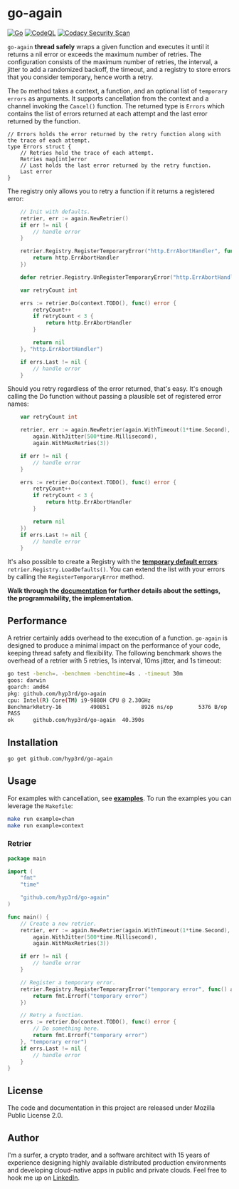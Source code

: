 # go-again

[![Go](https://github.com/hyp3rd/go-again/actions/workflows/go.yml/badge.svg)][build-link] [![CodeQL](https://github.com/hyp3rd/go-again/actions/workflows/codeql.yml/badge.svg)][codeql-link]
[![Codacy Security Scan](https://github.com/hyp3rd/go-again/actions/workflows/codacy.yml/badge.svg)][codacy-security-scan-link]

`go-again` **thread safely** wraps a given function and executes it until it returns a nil error or exceeds the maximum number of retries.
The configuration consists of the maximum number of retries, the interval, a jitter to add a randomized backoff, the timeout, and a registry to store errors that you consider temporary, hence worth a retry.

The `Do` method takes a context, a function, and an optional list of `temporary errors` as arguments. It supports cancellation from the context and a channel invoking the `Cancel()` function.
The returned type is `Errors` which contains the list of errors returned at each attempt and the last error returned by the function.

```golang
// Errors holds the error returned by the retry function along with the trace of each attempt.
type Errors struct {
    // Retries hold the trace of each attempt.
    Retries map[int]error
    // Last holds the last error returned by the retry function.
    Last error
}
```

The registry only allows you to retry a function if it returns a registered error:

```go
    // Init with defaults.
    retrier, err := again.NewRetrier()
    if err != nil {
        // handle error
    }

    retrier.Registry.RegisterTemporaryError("http.ErrAbortHandler", func() TemporaryError {
        return http.ErrAbortHandler
    })

    defer retrier.Registry.UnRegisterTemporaryError("http.ErrAbortHandler")

    var retryCount int

    errs := retrier.Do(context.TODO(), func() error {
        retryCount++
        if retryCount < 3 {
            return http.ErrAbortHandler
        }

        return nil
    }, "http.ErrAbortHandler")

    if errs.Last != nil {
        // handle error
    }
```

Should you retry regardless of the error returned, that's easy. It's enough calling the Do function without passing a plausible set of registered error names:

```go
    var retryCount int

    retrier, err := again.NewRetrier(again.WithTimeout(1*time.Second),
        again.WithJitter(500*time.Millisecond),
        again.WithMaxRetries(3))

    if err != nil {
        // handle error
    }

    errs := retrier.Do(context.TODO(), func() error {
        retryCount++
        if retryCount < 3 {
            return http.ErrAbortHandler
        }

        return nil
    })
    if errs.Last != nil {
        // handle error
    }
```

It's also possible to create a Registry with the [**temporary default errors**](./registry.go?plain=1#L26):
`retrier.Registry.LoadDefaults()`.
You can extend the list with your errors by calling the `RegisterTemporaryError` method.

**Walk through the [documentation](https://pkg.go.dev/github.com/hyp3rd/go-again@v1.0.8#section-documentation) for further details about the settings, the programmability, the implementation.**

## Performance

A retrier certainly adds overhead to the execution of a function. `go-again` is designed to produce a minimal impact on the performance of your code, keeping thread safety and flexibility. The following benchmark shows the overhead of a retrier with 5 retries, 1s interval, 10ms jitter, and 1s timeout:

```bash
go test -bench=. -benchmem -benchtime=4s . -timeout 30m
goos: darwin
goarch: amd64
pkg: github.com/hyp3rd/go-again
cpu: Intel(R) Core(TM) i9-9880H CPU @ 2.30GHz
BenchmarkRetry-16         490851          8926 ns/op        5376 B/op          1 allocs/op
PASS
ok      github.com/hyp3rd/go-again  40.390s
```

## Installation

```bash
go get github.com/hyp3rd/go-again
```

## Usage

For examples with cancellation, see [**examples**](./examples). To run the examples you can leverage the `Makefile`:

```bash
make run example=chan
make run example=context
```

### Retrier

```go
package main

import (
    "fmt"
    "time"

    "github.com/hyp3rd/go-again"
)

func main() {
    // Create a new retrier.
    retrier, err := again.NewRetrier(again.WithTimeout(1*time.Second),
        again.WithJitter(500*time.Millisecond),
        again.WithMaxRetries(3))

    if err != nil {
        // handle error
    }

    // Register a temporary error.
    retrier.Registry.RegisterTemporaryError("temporary error", func() again.TemporaryError {
        return fmt.Errorf("temporary error")
    })

    // Retry a function.
    errs := retrier.Do(context.TODO(), func() error {
        // Do something here.
        return fmt.Errorf("temporary error")
    }, "temporary error")
    if errs.Last != nil {
        // handle error
    }
}
```

## License

The code and documentation in this project are released under Mozilla Public License 2.0.

## Author

I'm a surfer, a crypto trader, and a software architect with 15 years of experience designing highly available distributed production environments and developing cloud-native apps in public and private clouds. Feel free to hook me up on [LinkedIn](https://www.linkedin.com/in/francesco-cosentino/).

[build-link]: https://github.com/hyp3rd/go-again/actions/workflows/go.yml
[codeql-link]:https://github.com/hyp3rd/go-again/actions/workflows/codeql.yml
[codacy-security-scan-link]:https://github.com/hyp3rd/go-again/actions/workflows/codacy.yml
